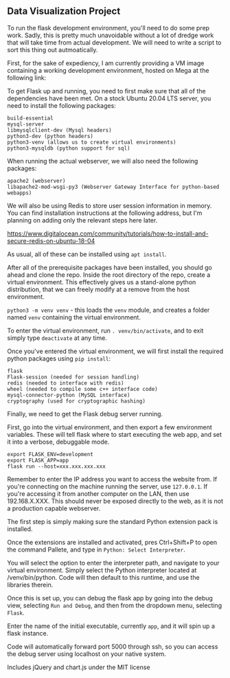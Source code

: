 ## Data Visualization Project

To run the flask development environment, you'll need to do some prep work. Sadly, this is pretty much unavoidable without a lot of dredge work that will take time from actual development. We will need to write a script to sort this thing out autmoatically.

First, for the sake of expediency, I am currently providing a VM image containing a working development environment, hosted on Mega at the following link: 

To get Flask up and running, you need to first make sure that all of the dependencies have been met. On a stock Ubuntu 20.04 LTS server, you need to install the following packages: 


```
build-essential
mysql-server
libmysqlclient-dev (Mysql headers)
python3-dev (python headers)
python3-venv (allows us to create virtual environments)
python3-mysqldb (python support for sql)
```



When running the actual webserver, we will also need the following packages:


```
apache2 (webserver)
libapache2-mod-wsgi-py3 (Webserver Gateway Interface for python-based webapps)

```

We will also be using Redis to store user session information in memory. You can find installation instructions at the following address, but I'm planning on adding only the relevant steps here later.

https://www.digitalocean.com/community/tutorials/how-to-install-and-secure-redis-on-ubuntu-18-04

As usual, all of these can be installed using `apt install`.

After all of the prerequisite packages have been installed, you should go ahead and clone the repo. Inside the root directory of the repo, create a virtual environment. This effectively gives us a stand-alone python distribution, that we can freely modify at a remove from the host environment.

`python3 -m venv venv` - this loads the `venv` module, and creates a folder named `venv` containing the virtual environment.

To enter the virtual environment, run `. venv/bin/activate`, and to exit simply type `deactivate` at any time.

Once you've entered the virtual environment, we will first install the required python packages using `pip install`:

```
flask
Flask-session (needed for session handling)
redis (needed to interface with redis)
wheel (needed to compile some c++ interface code)
mysql-connector-python (MySQL interface)
cryptography (used for cryptographic hashing)
```

Finally, we need to get the Flask debug server running.

First, go into the virtual environment, and then export a few environment variables. These will tell flask where to start executing the web app, and set it into a verbose, debuggable mode.

```
export FLASK_ENV=development
export FLASK_APP=app
flask run --host=xxx.xxx.xxx.xxx
```

Remember to enter the IP address you want to access the website from. If you're connecting on the machine running the server, use `127.0.0.1`. If you're accessing it from another computer on the LAN, then use 192.168.X.XXX. This should never be exposed directly to the web, as it is not a production capable webserver.

The first step is simply making sure the standard Python extension pack is installed.

Once the extensions are installed and activated, pres Ctrl+Shift+P to open the command Pallete, and type in `Python: Select Interpreter`. 

You will select the option to enter the interpreter path, and navigate to your virtual environment. Simply select the Python interpreter located at /venv/bin/python. Code will then default to this runtime, and use the libraries therein. 

Once this is set up, you can debug the flask app by going into the debug view, selecting `Run and Debug`, and then from the dropdown menu, selecting `Flask`. 

Enter the name of the initial executable, currently `app`, and it will spin up a flask instance.

Code will automatically forward port 5000 through ssh, so you can access the debug server using localhost on your native system.

Includes jQuery and chart.js under the MIT license 
